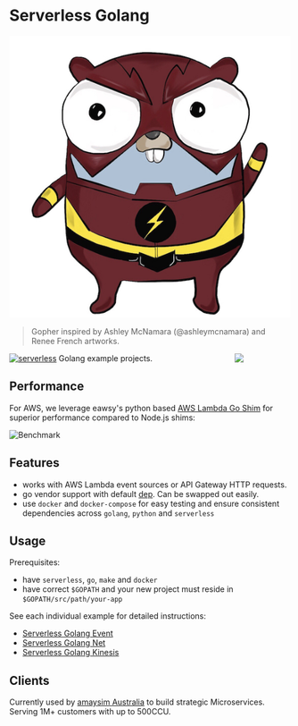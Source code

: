# Serverless Golang

![alt text](./gopher.jpg "Serverless Golang Gopher")
> Gopher inspired by Ashley McNamara (@ashleymcnamara) and Renee French artworks.

[<img
src="https://rawgit.com/justserverless/awesome-serverless/master/logo_serverless.png"
align="right" width="100">](http://serverless.com)

[![serverless](http://public.serverless.com/badges/v3.svg)](http://www.serverless.com) Golang example projects. 

## Performance
For AWS, we leverage eawsy's python based [AWS Lambda Go Shim](https://github.com/eawsy/aws-lambda-go-shim) for superior 
performance compared to Node.js shims:

![Benchmark](https://raw.githubusercontent.com/eawsy/aws-lambda-go-shim/master/asset/bench_1000.png)

## Features
- works with AWS Lambda event sources or API Gateway HTTP requests.
- go vendor support with default [dep](https://github.com/golang/dep). Can be swapped out easily.
- use `docker` and `docker-compose` for easy testing and ensure consistent dependencies across `golang`, `python` and `serverless`

## Usage
Prerequisites:
- have `serverless`, `go`, `make` and `docker`
- have correct `$GOPATH` and your new project must reside in `$GOPATH/src/path/your-app`

See each individual example for detailed instructions:

- [Serverless Golang Event](https://github.com/yunspace/serverless-golang/blob/master/examples/aws-golang-event/)
- [Serverless Golang Net](https://github.com/yunspace/serverless-golang/blob/master/examples/aws-golang-net/)
- [Serverless Golang Kinesis](https://github.com/yunspace/serverless-golang/blob/master/examples/aws-golang-kinesis/)

## Clients
Currently used by [amaysim Australia](https://www.amaysim.com.au/) to build
strategic Microservices. Serving 1M+ customers with up to 500CCU.

